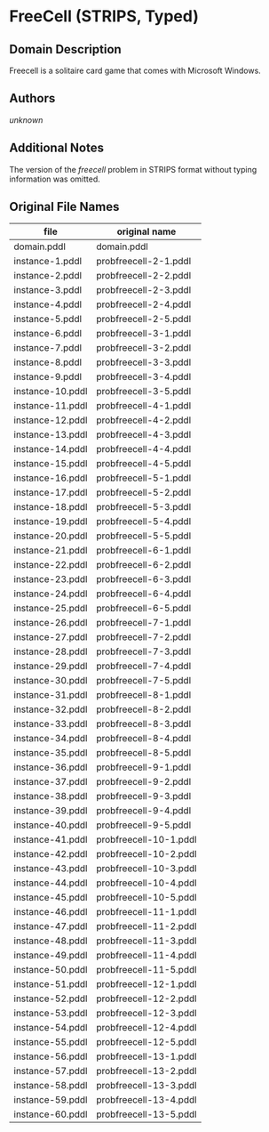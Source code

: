 # FreeCell (STRIPS, Typed)

## Domain Description

Freecell is a solitaire card game that comes with Microsoft Windows.

## Authors

*unknown*

## Additional Notes

The version of the *freecell* problem in STRIPS format without typing information was omitted.

## Original File Names

| file             | original name          |
|------------------|------------------------|
| domain.pddl      | domain.pddl            |
| instance-1.pddl  | probfreecell-2-1.pddl  |
| instance-2.pddl  | probfreecell-2-2.pddl  |
| instance-3.pddl  | probfreecell-2-3.pddl  |
| instance-4.pddl  | probfreecell-2-4.pddl  |
| instance-5.pddl  | probfreecell-2-5.pddl  |
| instance-6.pddl  | probfreecell-3-1.pddl  |
| instance-7.pddl  | probfreecell-3-2.pddl  |
| instance-8.pddl  | probfreecell-3-3.pddl  |
| instance-9.pddl  | probfreecell-3-4.pddl  |
| instance-10.pddl | probfreecell-3-5.pddl  |
| instance-11.pddl | probfreecell-4-1.pddl  |
| instance-12.pddl | probfreecell-4-2.pddl  |
| instance-13.pddl | probfreecell-4-3.pddl  |
| instance-14.pddl | probfreecell-4-4.pddl  |
| instance-15.pddl | probfreecell-4-5.pddl  |
| instance-16.pddl | probfreecell-5-1.pddl  |
| instance-17.pddl | probfreecell-5-2.pddl  |
| instance-18.pddl | probfreecell-5-3.pddl  |
| instance-19.pddl | probfreecell-5-4.pddl  |
| instance-20.pddl | probfreecell-5-5.pddl  |
| instance-21.pddl | probfreecell-6-1.pddl  |
| instance-22.pddl | probfreecell-6-2.pddl  |
| instance-23.pddl | probfreecell-6-3.pddl  |
| instance-24.pddl | probfreecell-6-4.pddl  |
| instance-25.pddl | probfreecell-6-5.pddl  |
| instance-26.pddl | probfreecell-7-1.pddl  |
| instance-27.pddl | probfreecell-7-2.pddl  |
| instance-28.pddl | probfreecell-7-3.pddl  |
| instance-29.pddl | probfreecell-7-4.pddl  |
| instance-30.pddl | probfreecell-7-5.pddl  |
| instance-31.pddl | probfreecell-8-1.pddl  |
| instance-32.pddl | probfreecell-8-2.pddl  |
| instance-33.pddl | probfreecell-8-3.pddl  |
| instance-34.pddl | probfreecell-8-4.pddl  |
| instance-35.pddl | probfreecell-8-5.pddl  |
| instance-36.pddl | probfreecell-9-1.pddl  |
| instance-37.pddl | probfreecell-9-2.pddl  |
| instance-38.pddl | probfreecell-9-3.pddl  |
| instance-39.pddl | probfreecell-9-4.pddl  |
| instance-40.pddl | probfreecell-9-5.pddl  |
| instance-41.pddl | probfreecell-10-1.pddl |
| instance-42.pddl | probfreecell-10-2.pddl |
| instance-43.pddl | probfreecell-10-3.pddl |
| instance-44.pddl | probfreecell-10-4.pddl |
| instance-45.pddl | probfreecell-10-5.pddl |
| instance-46.pddl | probfreecell-11-1.pddl |
| instance-47.pddl | probfreecell-11-2.pddl |
| instance-48.pddl | probfreecell-11-3.pddl |
| instance-49.pddl | probfreecell-11-4.pddl |
| instance-50.pddl | probfreecell-11-5.pddl |
| instance-51.pddl | probfreecell-12-1.pddl |
| instance-52.pddl | probfreecell-12-2.pddl |
| instance-53.pddl | probfreecell-12-3.pddl |
| instance-54.pddl | probfreecell-12-4.pddl |
| instance-55.pddl | probfreecell-12-5.pddl |
| instance-56.pddl | probfreecell-13-1.pddl |
| instance-57.pddl | probfreecell-13-2.pddl |
| instance-58.pddl | probfreecell-13-3.pddl |
| instance-59.pddl | probfreecell-13-4.pddl |
| instance-60.pddl | probfreecell-13-5.pddl |
